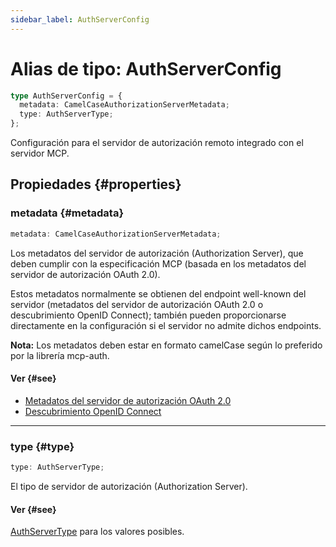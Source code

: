 ```yaml
---
sidebar_label: AuthServerConfig
---
```


# Alias de tipo: AuthServerConfig

```ts
type AuthServerConfig = {
  metadata: CamelCaseAuthorizationServerMetadata;
  type: AuthServerType;
};
```

Configuración para el servidor de autorización remoto integrado con el servidor MCP.

## Propiedades {#properties}

### metadata {#metadata}

```ts
metadata: CamelCaseAuthorizationServerMetadata;
```

Los metadatos del servidor de autorización (Authorization Server), que deben cumplir con la especificación MCP
(basada en los metadatos del servidor de autorización OAuth 2.0).

Estos metadatos normalmente se obtienen del endpoint well-known del servidor (metadatos del servidor de autorización OAuth 2.0 o descubrimiento OpenID Connect); también pueden proporcionarse directamente en la configuración si el servidor no admite dichos endpoints.

**Nota:** Los metadatos deben estar en formato camelCase según lo preferido por la librería mcp-auth.

#### Ver {#see}

 - [Metadatos del servidor de autorización OAuth 2.0](https://datatracker.ietf.org/doc/html/rfc8414)
 - [Descubrimiento OpenID Connect](https://openid.net/specs/openid-connect-discovery-1_0.html)

***

### type {#type}

```ts
type: AuthServerType;
```

El tipo de servidor de autorización (Authorization Server).

#### Ver {#see}

[AuthServerType](/references/js/type-aliases/AuthServerType.md) para los valores posibles.
